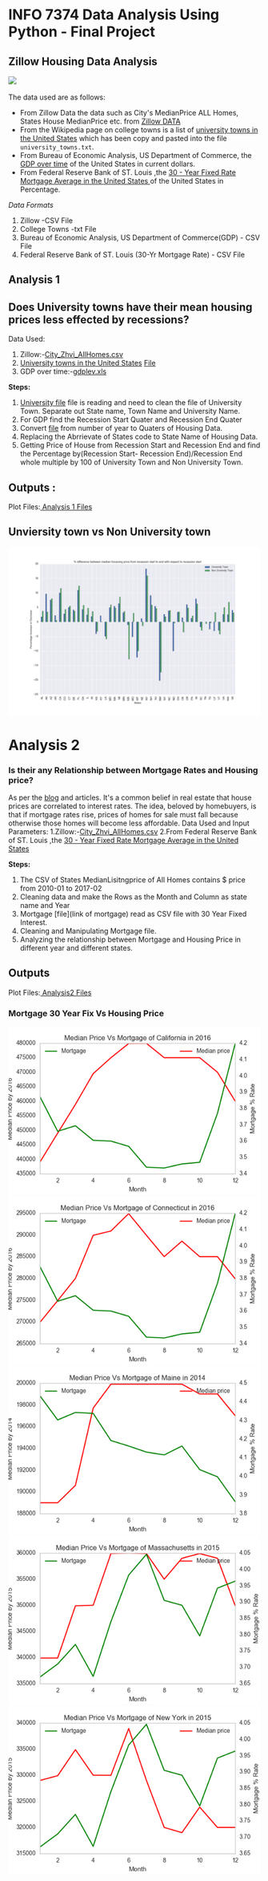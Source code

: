 # INFO 7374 Data Analysis Using Python - Final Project
## Zillow Housing Data Analysis
<img src="http://homevestors.com/wp-content/uploads/ForScreen_RGB_ZillowLogo_White-on-Blue.png">

The data used are as follows:
* From Zillow Data the data such as City's MedianPrice ALL Homes, States House MedianPrice etc. from [Zillow DATA](https://www.zillow.com/research/data/) 
* From the Wikipedia page on college towns is a list of [university towns in the United States](https://en.wikipedia.org/wiki/List_of_college_towns#College_towns_in_the_United_States) which has been copy and pasted into the file ```university_towns.txt```.
* From Bureau of Economic Analysis, US Department of Commerce, the [GDP over time](http://www.bea.gov/national/index.htm#gdp) of the United States in current dollars.
* From Federal Reserve Bank of ST. Louis ,the [30 - Year Fixed Rate Mortgage Average in the United States ](https://fred.stlouisfed.org/series/MORTGAGE30US) of the United States in Percentage. 

*Data Formats*

1. Zillow -CSV File
2. College Towns -txt File
3. Bureau of Economic Analysis, US Department of Commerce(GDP) - CSV File
4. Federal Reserve Bank of ST. Louis (30-Yr Mortgage Rate) - CSV File
## Analysis 1

## Does University towns have their mean housing prices less effected by recessions?

Data Used:

1. Zillow:-[City_Zhvi_AllHomes.csv](City_Zhvi_AllHomes.csv)
2. [University towns in the United States](https://en.wikipedia.org/wiki/List_of_college_towns#College_towns_in_the_United_States) [File]()
3. GDP over time:-[gdplev.xls]()

**Steps:**

1. <a href=" ">University file</a> file is reading and need to clean the file of University Town. Separate out State name, Town Name and University Name.
2. For GDP find the Recession Start Quater and Recession End Quater
3. Convert [file](filelink) from number of year to Quaters of Housing Data.
4. Replacing the Abrrievate of States code to State Name of Housing Data.
5. Getting Price of House from Recession Start and Recession End and find the Percentage by(Recession Start- Recession End)/Recession End  whole multiple by 100 of University Town and Non University Town.

## Outputs :
Plot Files:<a href="Output/Analysis1/Analysis1_University_NonUniversity.png"> Analysis 1 Files</a>
## Unviersity town vs Non University town
<img src="Output/Analysis1/Analysis1_University_NonUniversity.png">

# Analysis 2

### Is their any Relationship between Mortgage Rates and Housing price?
As per the [blog](http://www.bankrate.com/finance/mortgages/rising-rates-lower-house-prices.aspx) and articles. It's a common belief in real estate that house prices are correlated to interest rates. The idea, beloved by homebuyers, is that if mortgage rates rise, prices of homes for sale must fall because otherwise those homes will become less affordable.
Data Used and Input Parameters:
1.Zillow:-[City_Zhvi_AllHomes.csv](City_Zhvi_AllHomes.csv)
2.From Federal Reserve Bank of ST. Louis ,the [30 - Year Fixed Rate Mortgage Average in the United States ](https://fred.stlouisfed.org/series/MORTGAGE30US)

**Steps:**
1. The CSV of States MedianLisitngprice of All Homes contains $ price from 2010-01 to 2017-02
2. Cleaning data and make the Rows as the Month and Column as state name and Year
3. Mortgage [file](link of mortgage) read as CSV file with 30 Year Fixed Interest.
4. Cleaning and Manipulating Mortgage file.
5. Analyzing the relationship between Mortgage and Housing Price in different year and different states.

## Outputs
Plot Files:<a href="Output/Analysis2"> Analysis2 Files </a>

### Mortgage 30 Year Fix Vs Housing Price
<img src="Output/Analysis2/Analysis2_California.png">
<img src="Output/Analysis2/Analysis2_Connecticut.png">
<img src="Output/Analysis2/Analysis2_Maine.png">
<img src="Output/Analysis2/Analysis2_Massachusetts.png">
<img src="Output/Analysis2/Analysis2_New_York.png">

